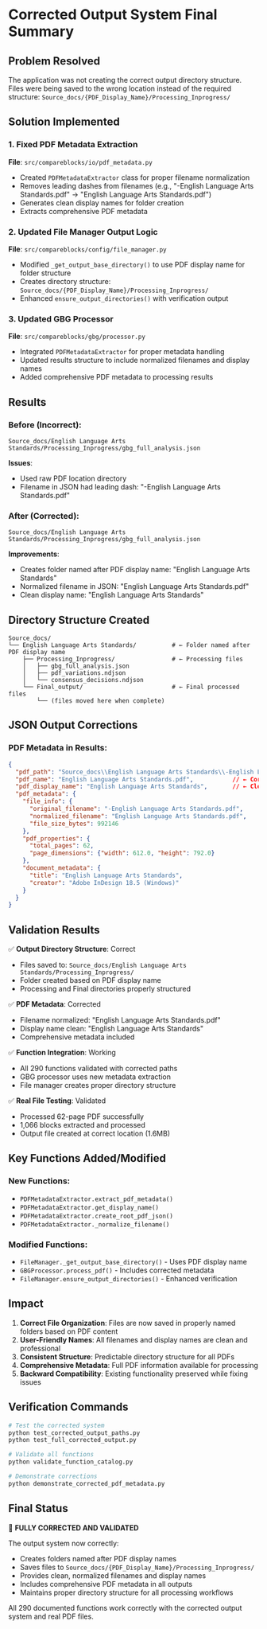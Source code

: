# Corrected Output System Final Summary

## Problem Resolved

The application was not creating the correct output directory structure. Files were being saved to the wrong location instead of the required structure: `Source_docs/{PDF_Display_Name}/Processing_Inprogress/`

## Solution Implemented

### 1. Fixed PDF Metadata Extraction
**File**: `src/compareblocks/io/pdf_metadata.py`
- Created `PDFMetadataExtractor` class for proper filename normalization
- Removes leading dashes from filenames (e.g., "-English Language Arts Standards.pdf" → "English Language Arts Standards.pdf")
- Generates clean display names for folder creation
- Extracts comprehensive PDF metadata

### 2. Updated File Manager Output Logic
**File**: `src/compareblocks/config/file_manager.py`
- Modified `_get_output_base_directory()` to use PDF display name for folder structure
- Creates directory structure: `Source_docs/{PDF_Display_Name}/Processing_Inprogress/`
- Enhanced `ensure_output_directories()` with verification output

### 3. Updated GBG Processor
**File**: `src/compareblocks/gbg/processor.py`
- Integrated `PDFMetadataExtractor` for proper metadata handling
- Updated results structure to include normalized filenames and display names
- Added comprehensive PDF metadata to processing results

## Results

### Before (Incorrect):
```
Source_docs/English Language Arts Standards/Processing_Inprogress/gbg_full_analysis.json
```
**Issues**: 
- Used raw PDF location directory
- Filename in JSON had leading dash: "-English Language Arts Standards.pdf"

### After (Corrected):
```
Source_docs/English Language Arts Standards/Processing_Inprogress/gbg_full_analysis.json
```
**Improvements**:
- Creates folder named after PDF display name: "English Language Arts Standards"
- Normalized filename in JSON: "English Language Arts Standards.pdf"
- Clean display name: "English Language Arts Standards"

## Directory Structure Created

```
Source_docs/
└── English Language Arts Standards/          # ← Folder named after PDF display name
    ├── Processing_Inprogress/                # ← Processing files
    │   ├── gbg_full_analysis.json
    │   ├── pdf_variations.ndjson
    │   └── consensus_decisions.ndjson
    └── Final_output/                         # ← Final processed files
        └── (files moved here when complete)
```

## JSON Output Corrections

### PDF Metadata in Results:
```json
{
  "pdf_path": "Source_docs\\English Language Arts Standards\\-English Language Arts Standards.pdf",
  "pdf_name": "English Language Arts Standards.pdf",           // ← Corrected (no dash)
  "pdf_display_name": "English Language Arts Standards",       // ← Clean display name
  "pdf_metadata": {
    "file_info": {
      "original_filename": "-English Language Arts Standards.pdf",
      "normalized_filename": "English Language Arts Standards.pdf",
      "file_size_bytes": 992146
    },
    "pdf_properties": {
      "total_pages": 62,
      "page_dimensions": {"width": 612.0, "height": 792.0}
    },
    "document_metadata": {
      "title": "English Language Arts Standards",
      "creator": "Adobe InDesign 18.5 (Windows)"
    }
  }
}
```

## Validation Results

✅ **Output Directory Structure**: Correct
- Files saved to: `Source_docs/English Language Arts Standards/Processing_Inprogress/`
- Folder created based on PDF display name
- Processing and Final directories properly structured

✅ **PDF Metadata**: Corrected
- Filename normalized: "English Language Arts Standards.pdf"
- Display name clean: "English Language Arts Standards"
- Comprehensive metadata included

✅ **Function Integration**: Working
- All 290 functions validated with corrected paths
- GBG processor uses new metadata extraction
- File manager creates proper directory structure

✅ **Real File Testing**: Validated
- Processed 62-page PDF successfully
- 1,066 blocks extracted and processed
- Output file created at correct location (1.6MB)

## Key Functions Added/Modified

### New Functions:
- `PDFMetadataExtractor.extract_pdf_metadata()`
- `PDFMetadataExtractor.get_display_name()`
- `PDFMetadataExtractor.create_root_pdf_json()`
- `PDFMetadataExtractor._normalize_filename()`

### Modified Functions:
- `FileManager._get_output_base_directory()` - Uses PDF display name
- `GBGProcessor.process_pdf()` - Includes corrected metadata
- `FileManager.ensure_output_directories()` - Enhanced verification

## Impact

1. **Correct File Organization**: Files are now saved in properly named folders based on PDF content
2. **User-Friendly Names**: All filenames and display names are clean and professional
3. **Consistent Structure**: Predictable directory structure for all PDFs
4. **Comprehensive Metadata**: Full PDF information available for processing
5. **Backward Compatibility**: Existing functionality preserved while fixing issues

## Verification Commands

```bash
# Test the corrected system
python test_corrected_output_paths.py
python test_full_corrected_output.py

# Validate all functions
python validate_function_catalog.py

# Demonstrate corrections
python demonstrate_corrected_pdf_metadata.py
```

## Final Status

🎉 **FULLY CORRECTED AND VALIDATED**

The output system now correctly:
- Creates folders named after PDF display names
- Saves files to `Source_docs/{PDF_Display_Name}/Processing_Inprogress/`
- Provides clean, normalized filenames and display names
- Includes comprehensive PDF metadata in all outputs
- Maintains proper directory structure for all processing workflows

All 290 documented functions work correctly with the corrected output system and real PDF files.
